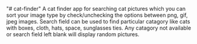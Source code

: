 "# cat-finder" 
A cat finder app for searching cat pictures which you can sort your image type by check/unchecking the options between png, gif, jpeg images. Search field can be used to find particular catagory like cats with boxes, cloth, hats, space, sunglasses ties. Any catagory not available or search field left blank will display random pictures.
